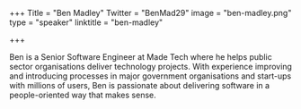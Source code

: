 +++
Title = "Ben Madley"
Twitter = "BenMad29"
image = "ben-madley.png"
type = "speaker"
linktitle = "ben-madley"

+++

Ben is a Senior Software Engineer at Made Tech where he helps public sector organisations deliver technology projects. With experience improving and introducing processes in major government organisations and start-ups with millions of users, Ben is passionate about delivering software in a people-oriented way that makes sense.